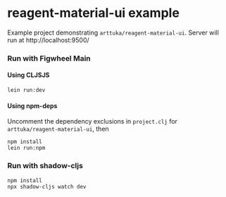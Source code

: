# reagent-material-ui example

Example project demonstrating `arttuka/reagent-material-ui`. Server will run at http://localhost:9500/

### Run with Figwheel Main

#### Using CLJSJS

    lein run:dev

#### Using npm-deps

Uncomment the dependency exclusions in `project.clj` for `arttuka/reagent-material-ui`, then

    npm install
    lein run:npm
    
### Run with shadow-cljs

    npm install
    npx shadow-cljs watch dev
